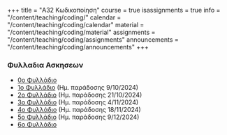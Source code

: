 +++
title = "Α32 Kωδικοποίηση"
course = true
isassignments = true
info = "/content/teaching/coding/"
calendar = "/content/teaching/coding/calendar"
material = "/content/teaching/coding/material"
assignments = "/content/teaching/coding/assignments"
announcements = "/content/teaching/coding/announcements"
+++

### Φυλλαδια Ασκησεων

- [0ο Φυλλάδιο](../coding-assignment-2024-0.pdf)
- [1ο Φυλλάδιο](../coding-assign-2024-1.pdf) (Ημ. παράδοσης 9/10/2024)
- [2o Φυλλάδιο](../coding-assign-2024-2.pdf) (Ημ. παράδοσης 21/10/2024)
- [3o Φυλλάδιο](../coding-assign-2024-3.pdf) (Ημ. παράδοσης 4/11/2024)
- [4ο Φυλλάδιο](../coding-assign-2024-4.pdf) (Ημ. παράδοσης 18/11/2024)
- [5ο Φυλλάδιο](../coding-assign-2024-5.pdf) (Ημ. παράδοσης 9/12/2024)
- [6ο Φυλλάδιο](../coding-assign-2024-6.pdf)
